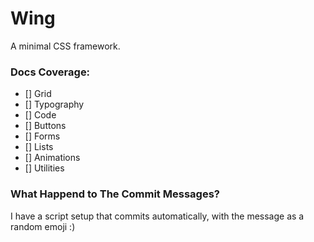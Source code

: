 # Wing

A minimal CSS framework.

### Docs Coverage:

- [] Grid
- [] Typography
- [] Code
- [] Buttons
- [] Forms
- [] Lists
- [] Animations
- [] Utilities

### What Happend to The Commit Messages?

I have a script setup that commits automatically, with the message as a random emoji :)